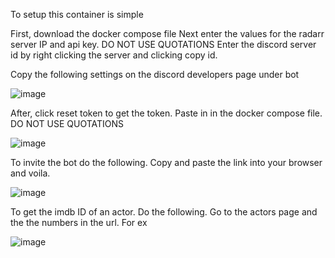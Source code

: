 To setup this container is simple

First, download the docker compose file
Next enter the values for the radarr server IP and api key. DO NOT USE QUOTATIONS
Enter the discord server id by right clicking the server and clicking copy id.


Copy the following settings on the discord developers page under bot

![image](https://github.com/gdamx/Add-actor-movie-to-radarr-pub/assets/99370593/674d3973-ae58-489a-93fb-826de743c570)






After, click reset token to get the token. Paste in in the docker compose file. DO NOT USE QUOTATIONS

![image](https://github.com/gdamx/Add-actor-movie-to-radarr-pub/assets/99370593/da346f40-c283-4e22-b506-642db4845d44)

To invite the bot do the following. Copy and paste the link into your browser and voila. 

![image](https://github.com/gdamx/Add-actor-movie-to-radarr-pub/assets/99370593/855008e5-c1d4-4dca-b1ac-4df7dcc65344)



To get the imdb ID of an actor. Do the following. Go to the actors page and the the numbers in the url. For ex

![image](https://github.com/gdamx/Add-actor-movie-to-radarr-pub/assets/99370593/3a4523ab-bacd-4329-8582-84624fbf90ef)


